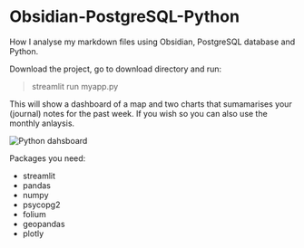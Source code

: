 # Obsidian-PostgreSQL-Python
How I analyse my markdown files using Obsidian, PostgreSQL database and Python.

Download the project, go to download directory and run:
> streamlit run myapp.py 

This will show a dashboard of a map and two charts that sumamarises your (journal) notes for the past week. If you wish so you can also use the monthly anlaysis.

![Python dahsboard](https://github.com/natarslan/Obsidian-PostgreSQL-Python/blob/main/2022-10-31-Obsidian-PostgreSQL-Python.jpg)

Packages you need:
- streamlit
- pandas 
- numpy 
- psycopg2
- folium
- geopandas
- plotly

